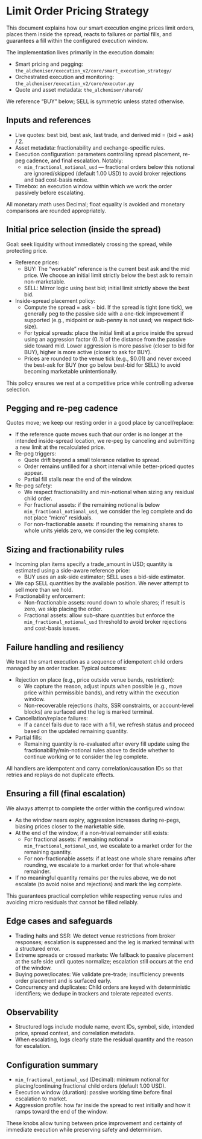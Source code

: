 # Limit Order Pricing Strategy

This document explains how our smart execution engine prices limit orders, places them inside the spread, reacts to failures or partial fills, and guarantees a fill within the configured execution window.

The implementation lives primarily in the execution domain:

- Smart pricing and pegging: `the_alchemiser/execution_v2/core/smart_execution_strategy/`
- Orchestrated execution and monitoring: `the_alchemiser/execution_v2/core/executor.py`
- Quote and asset metadata: `the_alchemiser/shared/`

We reference “BUY” below; SELL is symmetric unless stated otherwise.

## Inputs and references

- Live quotes: best bid, best ask, last trade, and derived mid = (bid + ask) / 2.
- Asset metadata: fractionability and exchange-specific rules.
- Execution configuration: parameters controlling spread placement, re-peg cadence, and final escalation. Notably:
  - `min_fractional_notional_usd` — fractional orders below this notional are ignored/skipped (default 1.00 USD) to avoid broker rejections and bad cost-basis noise.
- Timebox: an execution window within which we work the order passively before escalating.

All monetary math uses Decimal; float equality is avoided and monetary comparisons are rounded appropriately.

## Initial price selection (inside the spread)

Goal: seek liquidity without immediately crossing the spread, while protecting price.

- Reference prices:
  - BUY: The “workable” reference is the current best ask and the mid price. We choose an initial limit strictly below the best ask to remain non-marketable.
  - SELL: Mirror logic using best bid; initial limit strictly above the best bid.
- Inside-spread placement policy:
  - Compute the spread = ask − bid. If the spread is tight (one tick), we generally peg to the passive side with a one-tick improvement if supported (e.g., midpoint or sub-penny is not used; we respect tick-size).
  - For typical spreads: place the initial limit at a price inside the spread using an aggression factor (0..1) of the distance from the passive side toward mid. Lower aggression is more passive (closer to bid for BUY), higher is more active (closer to ask for BUY).
  - Prices are rounded to the venue tick (e.g., $0.01) and never exceed the best-ask for BUY (nor go below best-bid for SELL) to avoid becoming marketable unintentionally.

This policy ensures we rest at a competitive price while controlling adverse selection.

## Pegging and re-peg cadence

Quotes move; we keep our resting order in a good place by cancel/replace:

- If the reference quote moves such that our order is no longer at the intended inside-spread location, we re-peg by canceling and submitting a new limit at the recalculated price.
- Re-peg triggers:
  - Quote drift beyond a small tolerance relative to spread.
  - Order remains unfilled for a short interval while better-priced quotes appear.
  - Partial fill stalls near the end of the window.
- Re-peg safety:
  - We respect fractionability and min-notional when sizing any residual child order.
  - For fractional assets: if the remaining notional is below `min_fractional_notional_usd`, we consider the leg complete and do not place “micro” residuals.
  - For non-fractionable assets: if rounding the remaining shares to whole units yields zero, we consider the leg complete.

## Sizing and fractionability rules

- Incoming plan items specify a trade_amount in USD; quantity is estimated using a side-aware reference price:
  - BUY uses an ask-side estimator; SELL uses a bid-side estimator.
- We cap SELL quantities by the available position. We never attempt to sell more than we hold.
- Fractionability enforcement:
  - Non-fractionable assets: round down to whole shares; if result is zero, we skip placing the order.
  - Fractional assets: allow sub-share quantities but enforce the `min_fractional_notional_usd` threshold to avoid broker rejections and cost-basis issues.

## Failure handling and resiliency

We treat the smart execution as a sequence of idempotent child orders managed by an order tracker. Typical outcomes:

- Rejection on place (e.g., price outside venue bands, restriction):
  - We capture the reason, adjust inputs when possible (e.g., move price within permissible bands), and retry within the execution window.
  - Non-recoverable rejections (halts, SSR constraints, or account-level blocks) are surfaced and the leg is marked terminal.
- Cancellation/replace failures:
  - If a cancel fails due to race with a fill, we refresh status and proceed based on the updated remaining quantity.
- Partial fills:
  - Remaining quantity is re-evaluated after every fill update using the fractionability/min-notional rules above to decide whether to continue working or to consider the leg complete.

All handlers are idempotent and carry correlation/causation IDs so that retries and replays do not duplicate effects.

## Ensuring a fill (final escalation)

We always attempt to complete the order within the configured window:

- As the window nears expiry, aggression increases during re-pegs, biasing prices closer to the marketable side.
- At the end of the window, if a non-trivial remainder still exists:
  - For fractional assets: if remaining notional ≥ `min_fractional_notional_usd`, we escalate to a market order for the remaining quantity.
  - For non-fractionable assets: if at least one whole share remains after rounding, we escalate to a market order for that whole-share remainder.
- If no meaningful quantity remains per the rules above, we do not escalate (to avoid noise and rejections) and mark the leg complete.

This guarantees practical completion while respecting venue rules and avoiding micro residuals that cannot be filled reliably.

## Edge cases and safeguards

- Trading halts and SSR: We detect venue restrictions from broker responses; escalation is suppressed and the leg is marked terminal with a structured error.
- Extreme spreads or crossed markets: We fallback to passive placement at the safe side until quotes normalize; escalation still occurs at the end of the window.
- Buying power/locates: We validate pre-trade; insufficiency prevents order placement and is surfaced early.
- Concurrency and duplicates: Child orders are keyed with deterministic identifiers; we dedupe in trackers and tolerate repeated events.

## Observability

- Structured logs include module name, event IDs, symbol, side, intended price, spread context, and correlation metadata.
- When escalating, logs clearly state the residual quantity and the reason for escalation.

## Configuration summary

- `min_fractional_notional_usd` (Decimal): minimum notional for placing/continuing fractional child orders (default 1.00 USD).
- Execution window (duration): passive working time before final escalation to market.
- Aggression profile: how far inside the spread to rest initially and how it ramps toward the end of the window.

These knobs allow tuning between price improvement and certainty of immediate execution while preserving safety and determinism.
